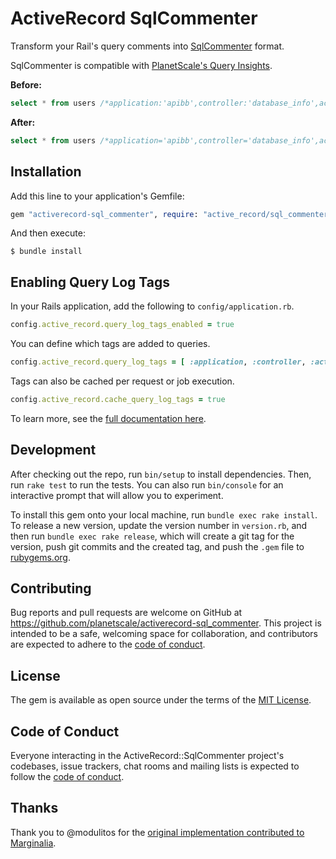 # ActiveRecord SqlCommenter

Transform your Rail's query comments into [SqlCommenter](https://google.github.io/sqlcommenter/) format.

SqlCommenter is compatible with [PlanetScale's Query Insights](https://docs.planetscale.com/concepts/query-insights).

**Before:**
```sql
select * from users /*application:'apibb',controller:'database_info',action:'show'*/
```

**After:**
```sql
select * from users /*application='apibb',controller='database_info',action='show'*/
```

## Installation

Add this line to your application's Gemfile:

```ruby
gem "activerecord-sql_commenter", require: "active_record/sql_commenter"
```

And then execute:

    $ bundle install

## Enabling Query Log Tags
In your Rails application, add the following to `config/application.rb`.

```ruby
config.active_record.query_log_tags_enabled = true
```

You can define which tags are added to queries.

```ruby
config.active_record.query_log_tags = [ :application, :controller, :action, :job ]
```

Tags can also be cached per request or job execution.

```ruby
config.active_record.cache_query_log_tags = true
```

To learn more, see the [full documentation here](https://api.rubyonrails.org/classes/ActiveRecord/QueryLogs.html).

## Development

After checking out the repo, run `bin/setup` to install dependencies. Then, run `rake test` to run the tests. You can also run `bin/console` for an interactive prompt that will allow you to experiment.

To install this gem onto your local machine, run `bundle exec rake install`. To release a new version, update the version number in `version.rb`, and then run `bundle exec rake release`, which will create a git tag for the version, push git commits and the created tag, and push the `.gem` file to [rubygems.org](https://rubygems.org).

## Contributing

Bug reports and pull requests are welcome on GitHub at https://github.com/planetscale/activerecord-sql_commenter. This project is intended to be a safe, welcoming space for collaboration, and contributors are expected to adhere to the [code of conduct](https://github.com/mscoutermarsh/activerecord-sql_commenter/blob/main/CODE_OF_CONDUCT.md).

## License

The gem is available as open source under the terms of the [MIT License](https://opensource.org/licenses/MIT).

## Code of Conduct

Everyone interacting in the ActiveRecord::SqlCommenter project's codebases, issue trackers, chat rooms and mailing lists is expected to follow the [code of conduct](https://github.com/mscoutermarsh/activerecord-sql_commenter/blob/main/CODE_OF_CONDUCT.md).

## Thanks
Thank you to @modulitos for the [original implementation contributed to Marginalia](https://github.com/basecamp/marginalia/pull/130).

